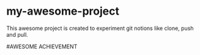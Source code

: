 # my-awesome-project
This awesome project is created to experiment git notions like clone, push and pull. 


#AWESOME ACHIEVEMENT